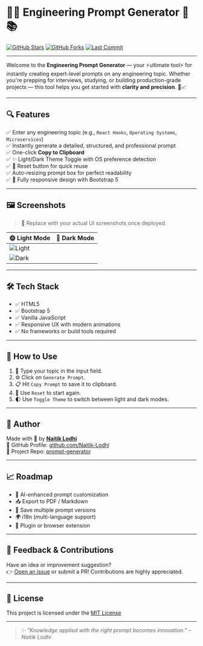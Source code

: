 # 🚀✨ Engineering Prompt Generator 🔧📚

[![GitHub Stars](https://img.shields.io/github/stars/Naitik-Lodhi/prompt-generator?style=social)](https://github.com/Naitik-Lodhi/prompt-generator/stargazers)
[![GitHub Forks](https://img.shields.io/github/forks/Naitik-Lodhi/prompt-generator?style=social)](https://github.com/Naitik-Lodhi/prompt-generator/network/members)
[![Last Commit](https://img.shields.io/github/last-commit/Naitik-Lodhi/prompt-generator?color=blue)](https://github.com/Naitik-Lodhi/prompt-generator/commits/main)

---

Welcome to the **Engineering Prompt Generator** — your ⚡ultimate tool⚡ for instantly creating expert-level prompts on any engineering topic. Whether you're prepping for interviews, studying, or building production-grade projects — this tool helps you get started with **clarity and precision**. 🧠📈

---

## 🔍 Features

✅ Enter any engineering topic (e.g., `React Hooks`, `Operating Systems`, `Microservices`)  
✅ Instantly generate a detailed, structured, and professional prompt  
✅ One-click **Copy to Clipboard**  
✅ ✨ Light/Dark Theme Toggle with OS preference detection  
✅ 🔄 Reset button for quick reuse  
✅ Auto-resizing prompt box for perfect readability  
✅ 📱 Fully responsive design with Bootstrap 5

---

## 🖼️ Screenshots

> 📸 Replace with your actual UI screenshots once deployed.

| 🌞 Light Mode | 🌙 Dark Mode |
|--------------|-------------|
| ![Light](![image](https://github.com/user-attachments/assets/0520467b-632c-40e0-9c17-38c16e2013b5)) | 
| ![Dark](![image](https://github.com/user-attachments/assets/fda1d392-75cb-4cd5-b572-f5c1f8c7aa0e)) |

---

## 🛠️ Tech Stack

- ✅ HTML5
- ✅ Bootstrap 5
- ✅ Vanilla JavaScript
- ✅ Responsive UX with modern animations
- ✅ No frameworks or build tools required

---

## 🚦 How to Use

1. 🧾 Type your topic in the input field.
2. ⚙️ Click on `Generate Prompt`.
3. 📋 Hit `Copy Prompt` to save it to clipboard.
4. 🔄 Use `Reset` to start again.
5. 🌓 Use `Toggle Theme` to switch between light and dark modes.

---

## 👤 Author

Made with 💙 by **[Naitik Lodhi](https://github.com/Naitik-Lodhi)**  
🔗 GitHub Profile: [github.com/Naitik-Lodhi](https://github.com/Naitik-Lodhi)  
📌 Project Repo: [prompt-generator](https://github.com/Naitik-Lodhi/prompt-generator)

---

## 📈 Roadmap

- 🧠 AI-enhanced prompt customization  
- 📤 Export to PDF / Markdown  
- 📝 Save multiple prompt versions  
- 🌍 i18n (multi-language support)  
- 🧩 Plugin or browser extension

---

## 💬 Feedback & Contributions

Have an idea or improvement suggestion?  
👉 [Open an issue](https://github.com/Naitik-Lodhi/prompt-generator/issues) or submit a PR! Contributions are highly appreciated.

---

## 📜 License

This project is licensed under the [MIT License](https://github.com/Naitik-Lodhi/prompt-generator/blob/main/LICENSE)

---

> ✨ *"Knowledge applied with the right prompt becomes innovation."* – *Naitik Lodhi*
